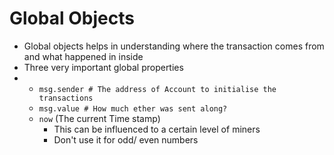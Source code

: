 # Global Objects

* Global objects helps in understanding where the transaction comes from and what happened in inside
* Three very important global properties
* * `msg.sender # The address of Account to initialise the transactions`
  * `msg.value # How much ether was sent along?`
  * `now` (The current Time stamp)
    * This can be influenced to a certain level of miners
    * Don't use it for odd/ even numbers
